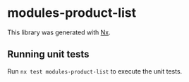 # modules-product-list

This library was generated with [Nx](https://nx.dev).

## Running unit tests

Run `nx test modules-product-list` to execute the unit tests.
